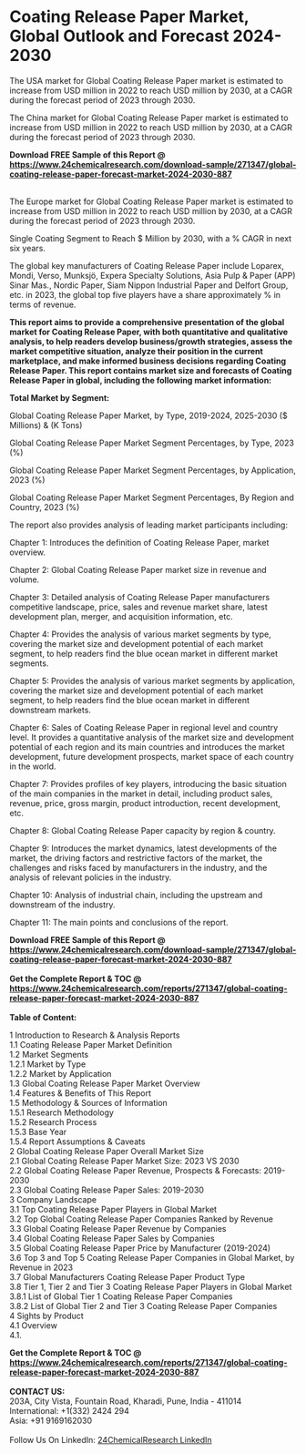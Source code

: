 <h1>Coating Release Paper Market, Global Outlook and Forecast 2024-2030</h1><p>The USA market for Global Coating Release Paper market is estimated to increase from USD million in 2022 to reach USD million by 2030, at a CAGR during the forecast period of 2023 through 2030.</p><p>
</p><p>The China market for Global Coating Release Paper market is estimated to increase from USD million in 2022 to reach USD million by 2030, at a CAGR during the forecast period of 2023 through 2030.</p><div><b>Download FREE Sample of this Report @ 
            <a href="https://www.24chemicalresearch.com/download-sample/271347/global-coating-release-paper-forecast-market-2024-2030-887">
            https://www.24chemicalresearch.com/download-sample/271347/global-coating-release-paper-forecast-market-2024-2030-887</a></b></div><br><p>
</p><p>The Europe market for Global Coating Release Paper market is estimated to increase from USD million in 2022 to reach USD million by 2030, at a CAGR during the forecast period of 2023 through 2030.</p><p>
Single Coating Segment to Reach $ Million by 2030, with a % CAGR in next six years.</p><p>
The global key manufacturers of Coating Release Paper include Loparex, Mondi, Verso, Munksjö, Expera Specialty Solutions, Asia Pulp &amp; Paper (APP) Sinar Mas., Nordic Paper, Siam Nippon Industrial Paper and Delfort Group, etc. in 2023, the global top five players have a share approximately % in terms of revenue.</p><p>
<strong>This report aims to provide a comprehensive presentation of the global market for Coating Release Paper, with both quantitative and qualitative analysis, to help readers develop business/growth strategies, assess the market competitive situation, analyze their position in the current marketplace, and make informed business decisions regarding Coating Release Paper. This report contains market size and forecasts of Coating Release Paper in global, including the following market information:</strong></p><p>
</p><p>
<strong>Total Market by Segment:</strong></p><p>
Global Coating Release Paper Market, by Type, 2019-2024, 2025-2030 ($ Millions) &amp; (K Tons)</p><p>
Global Coating Release Paper Market Segment Percentages, by Type, 2023 (%)</p><p>
</p><p>
Global Coating Release Paper Market Segment Percentages, by Application, 2023 (%)</p><p>
</p><p>
Global Coating Release Paper Market Segment Percentages, By Region and Country, 2023 (%)</p><p>
</p><p>
The report also provides analysis of leading market participants including:</p><p>
</p><p>
</p><p>
Chapter 1: Introduces the definition of Coating Release Paper, market overview.</p><p>
Chapter 2: Global Coating Release Paper market size in revenue and volume.</p><p>
Chapter 3: Detailed analysis of Coating Release Paper manufacturers competitive landscape, price, sales and revenue market share, latest development plan, merger, and acquisition information, etc.</p><p>
Chapter 4: Provides the analysis of various market segments by type, covering the market size and development potential of each market segment, to help readers find the blue ocean market in different market segments.</p><p>
Chapter 5: Provides the analysis of various market segments by application, covering the market size and development potential of each market segment, to help readers find the blue ocean market in different downstream markets.</p><p>
Chapter 6: Sales of Coating Release Paper in regional level and country level. It provides a quantitative analysis of the market size and development potential of each region and its main countries and introduces the market development, future development prospects, market space of each country in the world.</p><p>
Chapter 7: Provides profiles of key players, introducing the basic situation of the main companies in the market in detail, including product sales, revenue, price, gross margin, product introduction, recent development, etc.</p><p>
Chapter 8: Global Coating Release Paper capacity by region &amp; country.</p><p>
Chapter 9: Introduces the market dynamics, latest developments of the market, the driving factors and restrictive factors of the market, the challenges and risks faced by manufacturers in the industry, and the analysis of relevant policies in the industry.</p><p>
Chapter 10: Analysis of industrial chain, including the upstream and downstream of the industry.</p><p>
Chapter 11: The main points and conclusions of the report.</p><div><b>Download FREE Sample of this Report @ 
            <a href="https://www.24chemicalresearch.com/download-sample/271347/global-coating-release-paper-forecast-market-2024-2030-887">
            https://www.24chemicalresearch.com/download-sample/271347/global-coating-release-paper-forecast-market-2024-2030-887</a></b></div><br><div><b>Get the Complete Report & TOC @ 
            <a href="https://www.24chemicalresearch.com/reports/271347/global-coating-release-paper-forecast-market-2024-2030-887">
            https://www.24chemicalresearch.com/reports/271347/global-coating-release-paper-forecast-market-2024-2030-887</a></b></div><br>
            <b>Table of Content:</b><p>1 Introduction to Research & Analysis Reports<br />
    1.1 Coating Release Paper Market Definition<br />
    1.2 Market Segments<br />
        1.2.1 Market by Type<br />
        1.2.2 Market by Application<br />
    1.3 Global Coating Release Paper Market Overview<br />
    1.4 Features & Benefits of This Report<br />
    1.5 Methodology & Sources of Information<br />
        1.5.1 Research Methodology<br />
        1.5.2 Research Process<br />
        1.5.3 Base Year<br />
        1.5.4 Report Assumptions & Caveats<br />
2 Global Coating Release Paper Overall Market Size<br />
    2.1 Global Coating Release Paper Market Size: 2023 VS 2030<br />
    2.2 Global Coating Release Paper Revenue, Prospects & Forecasts: 2019-2030<br />
    2.3 Global Coating Release Paper Sales: 2019-2030<br />
3 Company Landscape<br />
    3.1 Top Coating Release Paper Players in Global Market<br />
    3.2 Top Global Coating Release Paper Companies Ranked by Revenue<br />
    3.3 Global Coating Release Paper Revenue by Companies<br />
    3.4 Global Coating Release Paper Sales by Companies<br />
    3.5 Global Coating Release Paper Price by Manufacturer (2019-2024)<br />
    3.6 Top 3 and Top 5 Coating Release Paper Companies in Global Market, by Revenue in 2023<br />
    3.7 Global Manufacturers Coating Release Paper Product Type<br />
    3.8 Tier 1, Tier 2 and Tier 3 Coating Release Paper Players in Global Market<br />
        3.8.1 List of Global Tier 1 Coating Release Paper Companies<br />
        3.8.2 List of Global Tier 2 and Tier 3 Coating Release Paper Companies<br />
4 Sights by Product<br />
    4.1 Overview<br />
        4.1.</p><div><b>Get the Complete Report & TOC @ 
            <a href="https://www.24chemicalresearch.com/reports/271347/global-coating-release-paper-forecast-market-2024-2030-887">
            https://www.24chemicalresearch.com/reports/271347/global-coating-release-paper-forecast-market-2024-2030-887</a></b></div><br><b>CONTACT US:</b><br>
            203A, City Vista, Fountain Road, Kharadi, Pune, India - 411014<br>
            International: +1(332) 2424 294<br>
            Asia: +91 9169162030 <br><br>
            Follow Us On LinkedIn: <a href="https://www.linkedin.com/company/24chemicalresearch/">24ChemicalResearch LinkedIn</a>